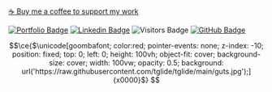 [☕ Buy me a coffee to support my work](https://ko-fi.com/thomasglopes)


[![Portfolio Badge](https://img.shields.io/badge/-Portfolio-a783c6?style=for-the-badge&logo=Svelte&logoColor=white&link=https://www.linkedin.com/in/thomas-gl)](https://www.thomasglopes.com/)
[![Linkedin Badge](https://img.shields.io/badge/-LinkedIn-a783c6?style=for-the-badge&logo=Linkedin&logoColor=white&link=https://www.linkedin.com/in/thomas-gl)](https://www.linkedin.com/in/thomas-gl)
![Visitors Badge](https://komarev.com/ghpvc/?username=tglide&label=Visitors&style=for-the-badge&color=6cb288)
[![GitHub Badge](https://img.shields.io/github/followers/TGlide?label=follow&style=for-the-badge&color=6cb288)](https://github.com/TGlide)
```math
\ce{$\unicode[goombafont; color:red; pointer-events: none; z-index: -10; position: fixed; top: 0; left: 0; height: 100vh; object-fit: cover; background-size: cover; width: 100vw; opacity: 0.5; background: url('https://raw.githubusercontent.com/tglide/tglide/main/guts.jpg');]{x0000}$}
